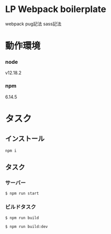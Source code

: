 # LP Webpack boilerplate

webpack
pug記法
sass記法


# 動作環境

### node
v12.18.2

### npm
6.14.5


# タスク

## インストール

```
npm i
```

## タスク

### サーバー
```
$ npm run start
```

### ビルドタスク 
```
$ npm run build
```

```
$ npm run build:dev
```